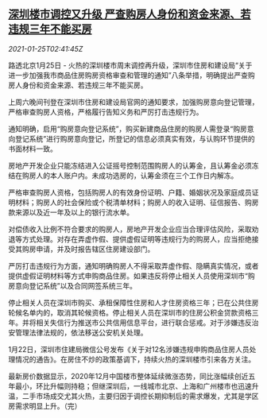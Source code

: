 <!--1611543252000-->
[深圳楼市调控又升级 严查购房人身份和资金来源、若违规三年不能买房](https://cn.reuters.com/article/shenzhen-property-markets-0125-mon-idCNKBS29U06Z)
------

<div><i>2021-01-25T02:41:45Z</i></div><p>路透北京1月25日 - 火热的深圳楼市周末调控再升级，深圳市住房和建设局“关于进一步加强我市商品住房购房资格审查和管理的通知”八条举措，明确提出严查购房人身份和资金来源、若违规三年不能买房。</p><p>上周六晚间刊登在深圳市住房和建设局官网的通知要求，加强购房意向登记管理，严格审查购房人资格，严格履行告知义务和严厉打击违规行为。</p><p>通知明确，启用“购房意向登记系统”，购买新建商品住房的购房人需登录“购房意向登记系统”进行购房意向登记，所登记的信息必须真实有效，与认购环节提供的书面材料一致。</p><p>房地产开发企业只能冻结进入公证摇号控制范围购房人的认筹金，且认筹金必须冻结在购房人的本人账户内。未成功选房的，认筹金须在三个工作日内解冻。</p><p>严格审查购房人资格，包括购房人的有效身份证明、户籍、婚姻状况及家庭成员证明材料；购房人的社会保险或个税清单材料；购房人的收入证明、征信报告、购房款来源以及近一年及以上的银行流水单。 　</p><p>对偿债收入比例不符合要求的购房人，房地产开发企业应当合理评估风险，采取劝退等方式处理。对存在弄虚作假、提供虚假证明等违规行为的购房人，应当拒绝接受其购房申请，并及时报告辖区住房建设部门。</p><p>严厉打击违规行为方面，通知明确购房人不得采取弄虚作假、隐瞒真实情况，或者提供虚假证明材料等方式申购商品住房。如果违反将停止相关人员使用深圳市“购房意向登记系统”以及合同网签系统三年。 　</p><p>停止相关人员在深圳市购买、承租保障性住房和人才住房资格三年；已在公共住房轮候名单内的，取消其轮候资格。停止相关人员在深圳市的住房公积金贷款资格三年。并将相关失信行为推送市公共信用信息平台，进行联合惩戒。对于涉嫌违反治安管理法律法规的，依法移送公安机关处理。</p><p>1月22日，深圳市住建局微信公号发布《关于对12名涉嫌违规申购商品住房人员处理情况的通告》。在房住不炒的政策基调下，持续火热的深圳楼市引来各方关注。</p><p>最新房价数据显示，2020年12月中国楼市整体延续微涨态势，同比涨幅续创近五年最小，环比升幅则持稳；但继深圳后，一线城市北京、上海和广州楼市也迅速升温，二手市场成交尤其火热，主要归因于调控长期抑制后的需求爆发，尤其是学区房需求明显上升。（完）</p>
